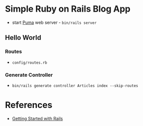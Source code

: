 # Simple Ruby on Rails Blog App

- start [Puma](https://github.com/puma/puma) web server - `bin/rails server`

## Hello World

### Routes

- `config/routes.rb`

### Generate Controller

- `bin/rails generate controller Articles index --skip-routes`

# References

- [Getting Started with Rails](https://guides.rubyonrails.org/getting_started.html)
